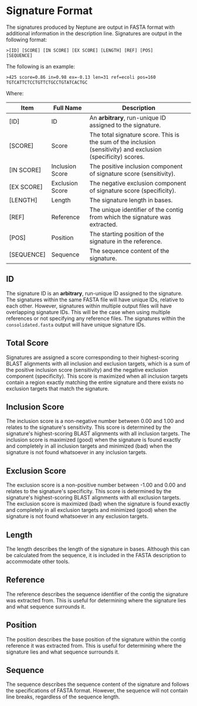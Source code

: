 # Signature Format

The signatures produced by Neptune are output in FASTA format with additional information in the description line. Signatures are output in the following format:

```text
>[ID] [SCORE] [IN SCORE] [EX SCORE] [LENGTH] [REF] [POS]
[SEQUENCE]
```

The following is an example:

```text
>425 score=0.86 in=0.98 ex=-0.13 len=31 ref=ecoli pos=160
TGTCATTCTCCTGTTCTGCCTGTATCACTGC
```

Where:

| Item | Full Name | Description |
|---|---|---|
| [ID] | ID | An __arbitrary__, run-unique ID assigned to the signature. |
| [SCORE] | Score | The total signature score. This is the sum of the inclusion (sensitivity) and exclusion (specificity) scores. |
| [IN SCORE] | Inclusion Score | The positive inclusion component of signature score (sensitivity). |
| [EX SCORE] | Exclusion Score | The negative exclusion component of signature score (specificity). |
| [LENGTH] | Length | The signature length in bases. |
| [REF] | Reference | The unique identifier of the contig from which the signature was extracted. |
| [POS] | Position | The starting position of the signature in the reference. |
| [SEQUENCE] | Sequence | The sequence content of the signature. |

## ID

The signature ID is an __arbitrary__, run-unique ID assigned to the signature. The signatures within the same FASTA file will have unique IDs, relative to each other. However, signatures within multiple output files will have overlapping signature IDs. This will be the case when using multiple references or not specifying any reference files. The signatures within the `consolidated.fasta` output will have unique signature IDs.

## Total Score

Signatures are assigned a score corresponding to their highest-scoring BLAST alignments with all inclusion and exclusion targets, which is a sum of the positive inclusion score (sensitivity) and the negative exclusion component (specificity). This score is maximized when all inclusion targets contain a region exactly matching the entire signature and there exists no exclusion targets that match the signature.

## Inclusion Score

The inclusion score is a non-negative number between 0.00 and 1.00 and relates to the signature's sensitivity. This score is determined by the signature's highest-scoring BLAST alignments with all inclusion targets. The inclusion score is maximized (good) when the signature is found exactly and completely in all inclusion targets and minimized (bad) when the signature is not found whatsoever in any inclusion targets.

## Exclusion Score

The exclusion score is a non-positive number between -1.00 and 0.00 and relates to the signature's specificity. This score is determined by the signature's highest-scoring BLAST alignments with all exclusion targets. The exclusion score is maximized (bad) when the signature is found exactly and completely in all exclusion targets and minimized (good) when the signature is not found whatsoever in any exclusion targets.

## Length

The length describes the length of the signature in bases. Although this can be calculated from the sequence, it is included in the FASTA description to accommodate other tools.

## Reference

The reference describes the sequence identifier of the contig the signature was extracted from. This is useful for determining where the signature lies and what sequence surrounds it.

## Position

The position describes the base position of the signature within the contig reference it was extracted from. This is useful for determining where the signature lies and what sequence surrounds it.

## Sequence

The sequence describes the sequence content of the signature and follows the specifications of FASTA format. However, the sequence will not contain line breaks, regardless of the sequence length.

